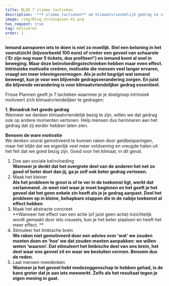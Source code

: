 ```yaml
---
title: BLOG 7 slimme tactieken
description: '**7 slimme tactieken** om klimaatvriendelijk gedrag te stimuleren'
image: /img/Blog_strategieen-41.png
has_request: true
tag: motiveren
order: 1
---
```


**Iemand aansporen iets te doen is niet zo moeilijk. Stel een beloning in het vooruitzicht (bijvoorbeeld 100 euro) of cre&euml;er een gevoel van schaarste (‘Er zijn nog maar 5 tickets, dus profiteer\!’) en iemand komt al snel in beweging. Maar deze be&iuml;nvloedingstechnieken hebben maar even effect. Intrinsieke motivatie cre&euml;ren, motivatie die mensen veel langer ervaren, vraagt om meer inlevingsvermogen. Als je echt begrijpt wat iemand beweegt, kun je voor een blijvende gedragsverandering zorgen. En juist die blijvende verandering is voor klimaatvriendelijker gedrag essentieel.**

Frisse Plannen geeft je 7 tactieken waarmee je je doelgroep intrinsiek motiveert zich klimaatvriendelijker te gedragen:

**1\. Benadruk het goede gedrag**<br>Wanneer we denken klimaatvriendelijk bezig te zijn, willen we dat gedrag ook op andere momenten vertonen. Help mensen dus herinneren aan het gedrag dat zij eerder hebben laten zien.

**Benoem de ware motivatie**<br>We denken vooral gemotiveerd te kunnen raken door geldbesparingen, maar het blijkt dat we eigenlijk veel meer voldoening en vreugde halen uit het feit dat we goed bezig zijn. Goed voor het klimaat, in dit geval.

1. Doe aan sociale be&iuml;nvloeding<br>**Wanneer je denkt dat het overgrote deel van de anderen het net zo goed of beter doet dan jij, ga je zelf ook beter gedrag vertonen.**
2. Maak het kleiner<br>**Als het probleem te groot is of te ver in de toekomst ligt, werkt dat verlammend. Je weet niet waar je moet beginnen en het geeft je het gevoel dat het geen enkele zin heeft als je je gedrag aanpast. Deel het probleem op in kleine, behapbare stappen die in de nabije toekomst al effect hebben**
3. Maak het abstracte concreet<br>**Wanneer het effect van een actie (of juist geen actie) inzichtelijk wordt gemaakt door iets visueels, kun je het beter plaatsen en heeft het meer effect. **
4. Stimuleer het limbische brein<br>**We raken niet gemotiveerd door een advies over ‘wat’ we zouden moeten doen en ‘hoe’ we dat zouden moeten aanpakken: we willen weten ‘waarom’. Dat stimuleert het limbische deel van ons brein, het deel waar ons gevoel zit en waar we besluiten vormen. Benoem dus de reden.**
5. Laat mensen meedenken<br>**Wanneer je het gevoel hebt medezeggenschap te hebben gehad, is de kans groter dat je aan iets meewerkt. Zelfs als het resultaat tegen je eigen mening in gaat.**
